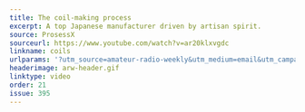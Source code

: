 ```yaml
---
title: The coil-making process
excerpt: A top Japanese manufacturer driven by artisan spirit.
source: ProsessX
sourceurl: https://www.youtube.com/watch?v=ar20klxvgdc
linkname: coils
urlparams: '?utm_source=amateur-radio-weekly&utm_medium=email&utm_campaign=newsletter'
headerimage: arw-header.gif
linktype: video
order: 21
issue: 395
---
```

